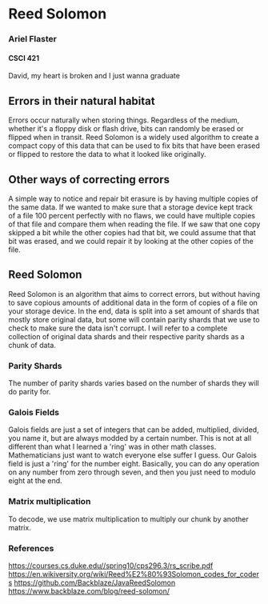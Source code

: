 # Reed Solomon
### Ariel Flaster 
#### CSCI 421
David, my heart is broken and I just wanna graduate

## Errors in their natural habitat

Errors occur naturally when storing things. Regardless of the medium, whether it's a floppy disk or flash drive, bits can randomly be erased or 
flipped when in transit. Reed Solomon is a widely used algorithm to create a compact copy of this data that can be used to fix bits that have 
been erased or flipped to restore the data to what it looked like originally.


## Other ways of correcting errors

A simple way to notice and repair bit erasure is by having multiple copies of the same data. If we wanted to make sure that a storage device kept 
track of a file 100 percent perfectly with no flaws, we could have multiple copies of that file and compare them when reading the file. If we saw 
that one copy skipped a bit while the other copies had that bit, we could assume that that bit was erased, and we could repair it by looking at the
other copies of the file. 


## Reed Solomon

Reed Solomon is an algorithm that aims to correct errors, but without having to save copious amounts of additional data in the form of copies of a 
file on your storage device. In the end, data is split into a set amount of shards that mostly store original data, but some will contain parity 
shards that we use to check to make sure the data isn't corrupt.  I will refer to a complete collection of original data shards and their respective
parity shards as a chunk of data. 


### Parity Shards

The number of parity shards varies based on the number of shards they will do parity for. 

### Galois Fields

Galois fields are just a set of integers that can be added, multiplied, divided, you name it, but are always modded by a certain number. This is not
at all different than what I learned a 'ring' was in other math classes. Mathematicians just want to watch everyone else suffer I guess. Our Galois
field is just a 'ring' for the number eight. Basically, you can do any operation on any number from zero through seven, and then you just need to 
modulo eight at the end.

### Matrix multiplication

To decode, we use matrix multiplication to multiply our chunk by another matrix. 


### References
https://courses.cs.duke.edu//spring10/cps296.3/rs_scribe.pdf
https://en.wikiversity.org/wiki/Reed%E2%80%93Solomon_codes_for_coders
https://github.com/Backblaze/JavaReedSolomon
https://www.backblaze.com/blog/reed-solomon/



